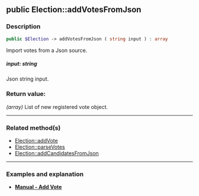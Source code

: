 ## public Election::addVotesFromJson

### Description    

```php
public $Election -> addVotesFromJson ( string input ) : array
```

Import votes from a Json source.
    

##### **input:** *string*   
Json string input.    


### Return value:   

*(array)* List of new registered vote object.


---------------------------------------

### Related method(s)      

* [Election::addVote](../Election%20Class/public%20Election--addVote.md)    
* [Election::parseVotes](../Election%20Class/public%20Election--parseVotes.md)    
* [Election::addCandidatesFromJson](../Election%20Class/public%20Election--addCandidatesFromJson.md)    

---------------------------------------

### Examples and explanation

* **[Manual - Add Vote](https://github.com/julien-boudry/Condorcet/wiki/II-%23-B.-Vote-management-%23-1.-Add-Vote)**    
